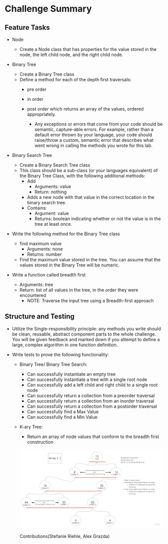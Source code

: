 # Challenge Summary

## Feature Tasks

- Node
  - Create a Node class that has properties for the value stored in the node, the left child node, and the right child node.

- Binary Tree
  - Create a Binary Tree class
  - Define a method for each of the depth first traversals:
    - pre order
    - in order
    - post order which returns an array of the values, ordered appropriately.

      - Any exceptions or errors that come from your code should be semantic, capture-able errors. For example, rather than a default error thrown by your language, your code should raise/throw a custom, semantic error that describes what went wrong in calling the methods you wrote for this lab.

- Binary Search Tree
  - Create a Binary Search Tree class
  - This class should be a sub-class (or your languages equivalent) of the Binary Tree Class, with the following additional methods:
    - Add
      - Arguments: value
      - Return: nothing
    - Adds a new node with that value in the correct location in the binary search tree.
    - Contains:
      - Argument: value
      - Returns: boolean indicating whether or not the value is in the tree at least once.

- Write the following method for the Binary Tree class

  - find maximum value
    - Arguments: none
    - Returns: number
  - Find the maximum value stored in the tree. You can assume that the values stored in the Binary Tree will be numeric.

- Write a function called breadth first
  - Arguments: tree
  - Return: list of all values in the tree, in the order they were encountered
    - NOTE: Traverse the input tree using a Breadth-first approach

## Structure and Testing

- Utilize the Single-responsibility principle: any methods you write should be clean, reusable, abstract component parts to the whole challenge. You will be given feedback and marked down if you attempt to define a large, complex algorithm in one function definition.

- Write tests to prove the following functionality:
  - Binary Tree/ Binary Tree Search:
    - Can successfully instantiate an empty tree
    - Can successfully instantiate a tree with a single root node
    - Can successfully add a left child and right child to a single root node
    - Can successfully return a collection from a preorder traversal
    - Can successfully return a collection from an inorder traversal
    - Can successfully return a collection from a postorder traversal
    - Can successfully find a Max Value
    - Can successfully find a Min Value

  - K-ary Tree:
    - Return an array of node values that conform to the breadth first construction

    ![breadthTrees](images/breadthFirst.jpg)
    
    Contributions(Stefanie Riehle, Alex Grazda)
